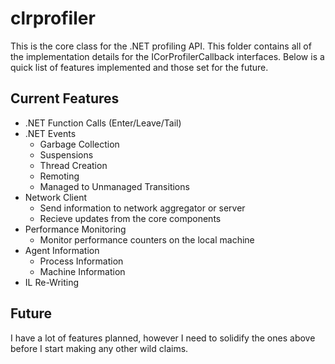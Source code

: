 clrprofiler
===========
This is the core class for the .NET profiling API.  This folder contains all of the implementation details for the ICorProfilerCallback interfaces. Below is a quick list of features implemented and those set for the future.

## Current Features

- .NET Function Calls (Enter/Leave/Tail)
- .NET Events
  - Garbage Collection
  - Suspensions
  - Thread Creation
  - Remoting
  - Managed to Unmanaged Transitions
- Network Client
  - Send information to network aggregator or server
  - Recieve updates from the core components
- Performance Monitoring
  - Monitor performance counters on the local machine
- Agent Information
  - Process Information
  - Machine Information
- IL Re-Writing

## Future
I have a lot of features planned, however I need to solidify the ones above before I start making any other wild claims.

